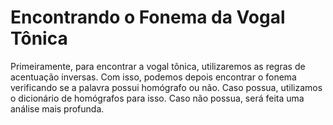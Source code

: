 # Encontrando o Fonema da Vogal Tônica

Primeiramente, para encontrar a vogal tônica, utilizaremos as regras de 
acentuação inversas. Com isso, podemos depois encontrar o fonema verificando
se a palavra possui homógrafo ou não. Caso possua, utilizamos o dicionário
de homógrafos para isso. Caso não possua, será feita uma análise mais profunda.
